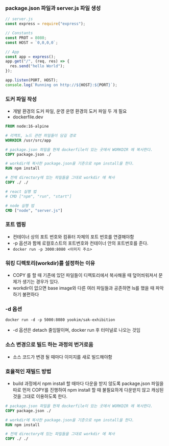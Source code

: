 ### package.json 파일과 server.js 파일 생성

```js
// server.js
const express = require("express");

// Constants
const PROT = 8080;
const HOST = `0,0,0,0`;

// App
const app = express();
app.get("/", (req, res) => {
  res.send("hello World");
});

app.listen(PORT, HOST);
console.log(`Running on http://${HOST}:${PORT}`);
```

### 도커 파일 작성

- 개발 환경의 도커 파일, 운영 운영 환경의 도커 파일 두 개 필요
- dockerfile.dev

```dockerfile
FROM node:16-alpine

# 리액트, 노드 관련 파일들이 담길 경로
WORKDIR /usr/src/app

# package.json 파일을 현재 dockerfile이 있는 곳에서 WORKDIR 에 복사한다.
COPY package.json ./

# workdir에 복사한 package.json을 기준으로 npm install을 한다.
RUN npm install

# 전체 directory에 있는 파일들을 그대로 workdir 에 복사
COPY ./ ./

# react 실행 법
# CMD ["npm", "run", "start"]

# node 실행 법
CMD ["node", "server.js"]
```

### 포트 맵핑

- 컨테이너 상의 포트 번호와 컴퓨터 자체의 포트 번호를 연결해야함
- -p 옵션과 함께 로컬호스트의 포트번호와 컨테이너 안의 포트번호를 준다.
- `docker run -p 3000:8080 <이미지 주소>`

### 워킹 디렉토리(workdir)를 설정하는 이유

- COPY 를 할 때 기존에 있던 파일들이 디렉토리에서 복사해올 때 덮어씌워져서 문제가 생기는 경우가 있다.
- workdir이 없으면 base image와 다른 여러 파일들과 공존하면 ls를 했을 때 파악하기 불편하다

### -d 옵션

`docker run -d -p 5000:8080 yookim/sak-exhibition`

- -d 옵션은 detach 줄임말이며, docker run 후 터미널로 나오는 것임

### 소스 변경으로 빌드 하는 과정의 번거로움

- 소스 코드가 변경 될 때마다 이미지를 새로 빌드해야함

### 효율적인 재빌드 방법

- build 과정에서 npm install 할 때마다 다운을 받지 않도록 package.json 파일을 따로 먼저 COPY를 진행하여 npm install 할 때 불필요하게 다운받지 않고 캐싱된 것을 그대로 이용하도록 한다.

```dockerfile
# package.json 파일을 현재 dockerfile이 있는 곳에서 WORKDIR 에 복사한다.
COPY package.json ./

# workdir에 복사한 package.json을 기준으로 npm install을 한다.
RUN npm install

# 전체 directory에 있는 파일들을 그대로 workdir 에 복사
COPY ./ ./
```
